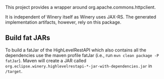 This project provides a wrapper around org.apache.commons.httpclient.

It is independent of Winery itself as Winery uses JAX-RS.
The generated implementation artifacts, however, rely on this package.

## Build fat JARs
To build a fatJar of the HighLevelRestAPI which also contains all the dependencies use the maven profile fatJar (i.e., run `mvn clean package -P fatJar`).
Maven will create a JAR called `org.eclipse.winery.highlevelrestapi-*-jar-with-dependencies.jar` in `/target`.
